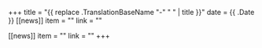 +++
title =  "{{ replace .TranslationBaseName "-" " " | title }}"
date = {{ .Date }}
[[news]]
    item = ""
    link = ""

[[news]]
    item = ""
    link = ""
+++
